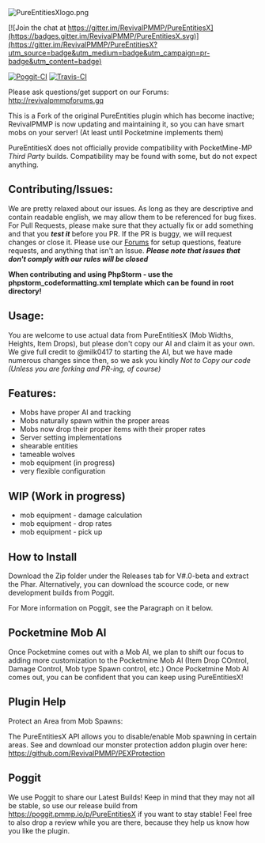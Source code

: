 <img src="https://github.com/RevivalPMMP/PureEntitiesX/blob/master/PureEntitiesXlogo.png?raw=true" alt="PureEntitiesXlogo.png"/>

[![Join the chat at https://gitter.im/RevivalPMMP/PureEntitiesX](https://badges.gitter.im/RevivalPMMP/PureEntitiesX.svg)](https://gitter.im/RevivalPMMP/PureEntitiesX?utm_source=badge&utm_medium=badge&utm_campaign=pr-badge&utm_content=badge)

[![Poggit-CI](https://poggit.pmmp.io/ci.badge/RevivalPMMP/PureEntitiesX/PureEntitiesX)](https://poggit.pmmp.io/ci/RevivalPMMP/PureEntitiesX/PureEntitiesX)
[![Travis-CI](https://api.travis-ci.org/RevivalPMMP/PureEntitiesX.svg?branch=master)](https://travis-ci.org/RevivalPMMP/PureEntitiesX)

Please ask questions/get support on our Forums: http://revivalpmmpforums.gq

This is a Fork of the original PureEntities plugin which has become inactive; RevivalPMMP is now updating and maintaining it, so  you can have smart mobs on your server! (At least until Pocketmine implements them)

PureEntitiesX does not officially provide compatibility with PocketMine-MP _Third Party_ builds.
Compatibility may be found with some, but do not expect anything.

## Contributing/Issues:

We are pretty relaxed about our issues. As long as they are descriptive and contain readable english, we may allow them to be referenced for bug fixes. For Pull Requests, please make sure that they actually fix or add something and that you ***test it*** before you PR. If the PR is buggy, we will request changes or close it. Please use our [Forums](http://revivalpmmpforums.gq) for setup questions, feature requests, and anything that isn't an Issue. ***Please note that issues that don't comply with our rules will be closed***

**When contributing and using PhpStorm - use the phpstorm_codeformatting.xml template which can be found in root directory!**

## Usage:

You are welcome to use actual data from PureEntitiesX (Mob Widths, Heights, Item Drops), but please don't copy our AI and claim it as your own. We give full credit to @milk0417 to starting the AI, but we have made numerous changes since then, so we ask you kindly _*Not to Copy our code (Unless you are forking and PR-ing, of course)*_

## Features:

- Mobs have proper AI and tracking
- Mobs naturally spawn within the proper areas
- Mobs now drop their proper items with their proper rates
- Server setting implementations
- shearable entities
- tameable wolves
- mob equipment (in progress)
- very flexible configuration

## WIP (Work in progress)
- mob equipment - damage calculation
- mob equipment - drop rates
- mob equipment - pick up

## How to Install

Download the Zip folder under the Releases tab for V#.0-beta and extract the Phar. Alternatively, you can download the scource code, or new development builds from Poggit.

For More information on Poggit, see the Paragraph on it below.

## Pocketmine Mob AI

Once Pocketmine comes out with a Mob AI, we plan to shift our focus to adding more customization to the Pocketmine Mob AI (Item Drop COntrol, Damage Control, Mob type Spawn control, etc.) Once Pocketmine Mob AI comes out, you can be confident that you can keep using PureEntitiesX!

## Plugin Help

Protect an Area from Mob Spawns:

The PureEntitiesX API allows you to disable/enable Mob spawning in certain areas. See and download our monster protection addon plugin over here: https://github.com/RevivalPMMP/PEXProtection

## Poggit

We use Poggit to share our Latest Builds! Keep in mind that they may not all be stable, so use our release build from https://poggit.pmmp.io/p/PureEntitiesX if you want to stay stable! Feel free to also drop a review while you are there, because they help us know how you like the plugin.


